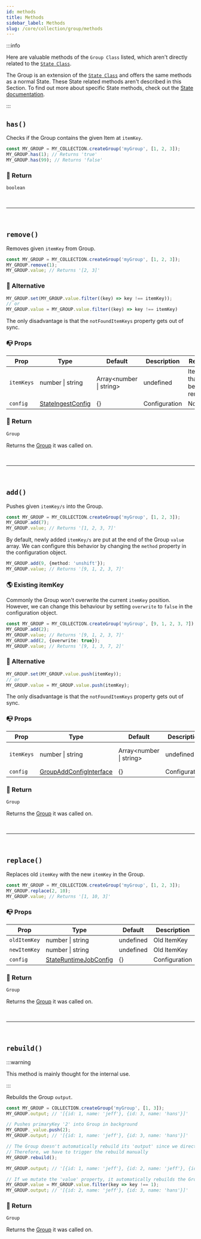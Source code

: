 ```yaml
---
id: methods
title: Methods
sidebar_label: Methods
slug: /core/collection/group/methods
---
```


:::info

Here are valuable methods of the `Group Class` listed,
which aren't directly related to the [`State Class`](../../state/Introduction.md).

The Group is an extension of the [`State Class`](../../state/Introduction.md)
and offers the same methods as a normal State.
These State related methods aren't described in this Section.
To find out more about specific State methods,
check out the [State documentation](../../state/Introduction.md).

:::

## `has()`

Checks if the Group contains the given Item at `itemKey`.
```ts {2,3}
const MY_GROUP = MY_COLLECTION.createGroup('myGroup', [1, 2, 3]);
MY_GROUP.has(1); // Returns 'true'
MY_GROUP.has(99); // Returns 'false'
```

### 📄 Return

```ts
boolean
```



<br />

---

<br />



## `remove()`

Removes given `itemKey` from Group.
```ts {2}
const MY_GROUP = MY_COLLECTION.createGroup('myGroup', [1, 2, 3]);
MY_GROUP.remove(1);
MY_GROUP.value; // Returns '[2, 3]'
```

### 🔄 Alternative

```ts
MY_GROUP.set(MY_GROUP.value.filter((key) => key !== itemKey));
// or
MY_GROUP.value = MY_GROUP.value.filter((key) => key !== itemKey)
```
The only disadvantage is that the `notFoundItemKeys` property gets out of sync.

### 📭 Props

| Prop                 | Type                                                                              | Default    | Description                                                                                   | Required |
|----------------------|-----------------------------------------------------------------------------------|------------|-----------------------------------------------------------------------------------------------|----------|
| `itemKeys`           | number \| string | Array<number \| string\>                                       | undefined  | ItemKey/s that will be removed                                                                | Yes      |
| `config`             | [StateIngestConfig](../../../../../Interfaces.md#stateingestconfig)               | {}         | Configuration                                                                                 | No       |

### 📄 Return

```ts
Group
```
Returns the [Group](./Introduction.md) it was called on.



<br />

---

<br />



## `add()`

Pushes given `itemKey/s` into the Group.
```ts {2}
const MY_GROUP = MY_COLLECTION.createGroup('myGroup', [1, 2, 3]);
MY_GROUP.add(7);
MY_GROUP.value; // Returns '[1, 2, 3, 7]'
```
By default, newly added `itemKey/s` are put at the end of the Group `value` array.
We can configure this behavior by changing the `method` property in the configuration object.
```ts 
MY_GROUP.add(9, {method: 'unshift'});
MY_GROUP.value; // Returns '[9, 1, 2, 3, 7]'
```

### 🌎 Existing itemKey
Commonly the Group won't overwrite the current `itemKey` position.
However, we can change this behaviour by setting `overwrite` to `false` in the configuration object.
```ts {4}
const MY_GROUP = MY_COLLECTION.createGroup('myGroup', [9, 1, 2, 3, 7]);
MY_GROUP.add(2); 
MY_GROUP.value; // Returns '[9, 1, 2, 3, 7]'
MY_GROUP.add(2, {overwrite: true}); 
MY_GROUP.value; // Returns '[9, 1, 3, 7, 2]'
```

### 🔄 Alternative

```ts
MY_GROUP.set(MY_GROUP.value.push(itemKey));
// or
MY_GROUP.value = MY_GROUP.value.push(itemKey);
```
The only disadvantage is that the `notFoundItemKeys` property gets out of sync.

### 📭 Props

| Prop                 | Type                                                                              | Default    | Description                                                                                   | Required |
|----------------------|-----------------------------------------------------------------------------------|------------|-----------------------------------------------------------------------------------------------|----------|
| `itemKeys`           | number \| string | Array<number \| string\>                                       | undefined  | ItemKey/s that will be added                                                                  | Yes      |
| `config`             | [GroupAddConfigInterface](../../../../../Interfaces.md#groupaddconfig)            | {}         | Configuration                                                                                 | No       |

### 📄 Return

```ts
Group
```
Returns the [Group](./Introduction.md) it was called on.



<br />

---

<br />



## `replace()`

Replaces old `itemKey` with the new `itemKey` in the Group.
```ts {2}
const MY_GROUP = MY_COLLECTION.createGroup('myGroup', [1, 2, 3]);
MY_GROUP.replace(2, 10);
MY_GROUP.value; // Returns '[1, 10, 3]'
```

### 📭 Props

| Prop                 | Type                                                                              | Default    | Description                                                                                   | Required |
|----------------------|-----------------------------------------------------------------------------------|------------|-----------------------------------------------------------------------------------------------|----------|
| `oldItemKey`         | number \| string                                                                  | undefined  | Old ItemKey                                                                                   | Yes      |
| `newItemKey`         | number \| string                                                                  | undefined  | Old ItemKey                                                                                   | Yes      |
| `config`             | [StateRuntimeJobConfig](../../../../../Interfaces.md#stateruntimejobconfig)       | {}         | Configuration                                                                                 | No       |

### 📄 Return

```ts
Group
```
Returns the [Group](./Introduction.md) it was called on.



<br />

---

<br />



## `rebuild()`

:::warning

This method is mainly thought for the internal use.

:::

Rebuilds the Group `output`.
```ts
const MY_GROUP = COLLECTION.createGroup('myGroup', [1, 3]);
MY_GROUP.output; // '[{id: 1, name: 'jeff'}, {id: 3, name: 'hans'}]'

// Pushes primaryKey '2' into Group in background
MY_GROUP._value.push(2);
MY_GROUP.output; // '[{id: 1, name: 'jeff'}, {id: 3, name: 'hans'}]'

// The Group doesn't automatically rebuild its 'output' since we directly mutate the internal '_value' property
// Therefore, we have to trigger the rebuild manually
MY_GROUP.rebuild();

MY_GROUP.output; // '[{id: 1, name: 'jeff'}, {id: 2, name: 'jeff'}, {id: 3, name: 'hans'}]'

// If we mutate the 'value' property, it automatically rebuilds the Group 'output'
MY_GROUP.value = MY_GROUP.value.filter(key => key !== 1);
MY_GROUP.output; // '[{id: 2, name: 'jeff'}, {id: 3, name: 'hans'}]'
```

### 📄 Return

```ts
Group
```
Returns the [Group](./Introduction.md) it was called on.